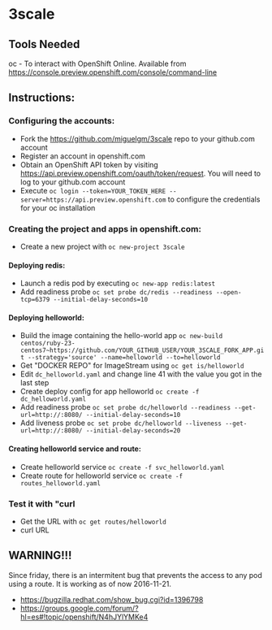 # 3scale

## Tools Needed

oc - To interact with OpenShift Online. Available from https://console.preview.openshift.com/console/command-line

## Instructions:

### Configuring the accounts:
* Fork the https://github.com/miguelgm/3scale repo to your github.com account
* Register an account in openshift.com
* Obtain an OpenShift API token by visiting https://api.preview.openshift.com/oauth/token/request. You will need to log to your github.com account
* Execute `oc login --token=YOUR_TOKEN_HERE --server=https://api.preview.openshift.com` to configure the credentials for your oc installation

### Creating the project and apps in openshift.com:
* Create a new project with `oc new-project 3scale`

#### Deploying redis:
* Launch a redis pod by executing `oc new-app redis:latest`
* Add readiness probe `oc set probe dc/redis --readiness --open-tcp=6379 --initial-delay-seconds=10`

#### Deploying helloworld:
* Build the image containing the hello-world app `oc new-build centos/ruby-23-centos7~https://github.com/YOUR_GITHUB_USER/YOUR_3SCALE_FORK_APP.git --strategy='source' --name=helloworld --to=helloworld`
* Get "DOCKER REPO" for ImageStream using `oc get is/helloworld`
* Edit `dc_helloworld.yaml` and change line 41 with the value you got in the last step
* Create deploy config for app helloworld `oc create -f dc_helloworld.yaml`
* Add readiness probe `oc set probe dc/helloworld --readiness --get-url=http://:8080/ --initial-delay-seconds=10`
* Add liveness probe `oc set probe dc/helloworld --liveness --get-url=http://:8080/ --initial-delay-seconds=20`

#### Creating helloworld service and route:
* Create helloworld service `oc create -f svc_helloworld.yaml`
* Create route for helloworld service `oc create -f routes_helloworld.yaml`

### Test it with "curl
* Get the URL with `oc get routes/helloworld`
* curl URL


## WARNING!!!
Since friday, there is an intermitent bug that prevents the access to any pod using a route. It is working as of now 2016-11-21.
* https://bugzilla.redhat.com/show_bug.cgi?id=1396798
* https://groups.google.com/forum/?hl=es#!topic/openshift/N4hJYlYMKe4
